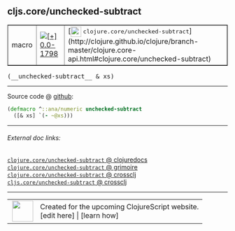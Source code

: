 ## cljs.core/unchecked-subtract



 <table border="1">
<tr>
<td>macro</td>
<td><a href="https://github.com/cljsinfo/cljs-api-docs/tree/0.0-1798"><img valign="middle" alt="[+] 0.0-1798" title="Added in 0.0-1798" src="https://img.shields.io/badge/+-0.0--1798-lightgrey.svg"></a> </td>
<td>
[<img height="24px" valign="middle" src="http://i.imgur.com/1GjPKvB.png"> <samp>clojure.core/unchecked-subtract</samp>](http://clojure.github.io/clojure/branch-master/clojure.core-api.html#clojure.core/unchecked-subtract)
</td>
</tr>
</table>


 <samp>
(__unchecked-subtract__ & xs)<br>
</samp>

---







Source code @ [github](https://github.com/clojure/clojurescript/blob/r2134/src/clj/cljs/core.clj#L383-L384):

```clj
(defmacro ^::ana/numeric unchecked-subtract
  ([& xs] `(- ~@xs)))
```

<!--
Repo - tag - source tree - lines:

 <pre>
clojurescript @ r2134
└── src
    └── clj
        └── cljs
            └── <ins>[core.clj:383-384](https://github.com/clojure/clojurescript/blob/r2134/src/clj/cljs/core.clj#L383-L384)</ins>
</pre>

-->

---



###### External doc links:

[`clojure.core/unchecked-subtract` @ clojuredocs](http://clojuredocs.org/clojure.core/unchecked-subtract)<br>
[`clojure.core/unchecked-subtract` @ grimoire](http://conj.io/store/v1/org.clojure/clojure/1.7.0-beta3/clj/clojure.core/unchecked-subtract/)<br>
[`clojure.core/unchecked-subtract` @ crossclj](http://crossclj.info/fun/clojure.core/unchecked-subtract.html)<br>
[`cljs.core/unchecked-subtract` @ crossclj](http://crossclj.info/fun/cljs.core/unchecked-subtract.html)<br>

---

 <table>
<tr><td>
<img valign="middle" align="right" width="48px" src="http://i.imgur.com/Hi20huC.png">
</td><td>
Created for the upcoming ClojureScript website.<br>
[edit here] | [learn how]
</td></tr></table>

[edit here]:https://github.com/cljsinfo/cljs-api-docs/blob/master/cljsdoc/cljs.core_unchecked-subtract.cljsdoc
[learn how]:https://github.com/cljsinfo/cljs-api-docs/wiki/cljsdoc-files

<!--

This information was too distracting to show to readers, but I'll leave it
commented here since it is helpful to:

- pretty-print the data used to generate this document
- and show how to retrieve that data



The API data for this symbol:

```clj
{:ns "cljs.core",
 :name "unchecked-subtract",
 :signature ["[& xs]"],
 :history [["+" "0.0-1798"]],
 :type "macro",
 :full-name-encode "cljs.core_unchecked-subtract",
 :source {:code "(defmacro ^::ana/numeric unchecked-subtract\n  ([& xs] `(- ~@xs)))",
          :title "Source code",
          :repo "clojurescript",
          :tag "r2134",
          :filename "src/clj/cljs/core.clj",
          :lines [383 384]},
 :full-name "cljs.core/unchecked-subtract",
 :clj-symbol "clojure.core/unchecked-subtract"}

```

Retrieve the API data for this symbol:

```clj
;; from Clojure REPL
(require '[clojure.edn :as edn])
(-> (slurp "https://raw.githubusercontent.com/cljsinfo/cljs-api-docs/catalog/cljs-api.edn")
    (edn/read-string)
    (get-in [:symbols "cljs.core/unchecked-subtract"]))
```

-->
